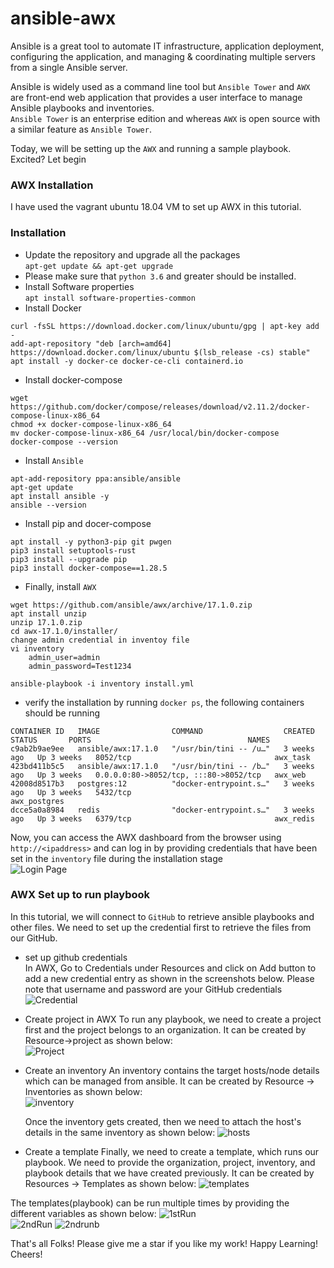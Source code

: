 # ansible-awx
Ansible is a great tool to automate IT infrastructure, application deployment, configuring the application, and managing & coordinating multiple servers from a single Ansible server. 

Ansible is widely used as a command line tool but `Ansible Tower` and `AWX` are front-end web application that provides a user interface to manage Ansible playbooks and inventories.  
`Ansible Tower` is an enterprise edition and whereas `AWX` is open source with a similar feature as `Ansible Tower`.


Today, we will be setting up the `AWX` and running a sample playbook. Excited? Let begin

### AWX Installation
I have used the vagrant ubuntu 18.04 VM to set up AWX in this tutorial.
### Installation 
* Update the repository and upgrade all the packages  
   `apt-get update && apt-get upgrade`
* Please make sure that `python 3.6` and greater should be installed.  
* Install Software properties  
`apt install software-properties-common`
* Install Docker
```
curl -fsSL https://download.docker.com/linux/ubuntu/gpg | apt-key add -
add-apt-repository "deb [arch=amd64] https://download.docker.com/linux/ubuntu $(lsb_release -cs) stable"
apt install -y docker-ce docker-ce-cli containerd.io
```
* Install docker-compose
```
wget https://github.com/docker/compose/releases/download/v2.11.2/docker-compose-linux-x86_64
chmod +x docker-compose-linux-x86_64
mv docker-compose-linux-x86_64 /usr/local/bin/docker-compose
docker-compose --version
```
* Install `Ansible`  
```
apt-add-repository ppa:ansible/ansible
apt-get update
apt install ansible -y
ansible --version
```
* Install pip and docer-compose
```
apt install -y python3-pip git pwgen
pip3 install setuptools-rust
pip3 install --upgrade pip
pip3 install docker-compose==1.28.5
```
* Finally, install `AWX`  
```
wget https://github.com/ansible/awx/archive/17.1.0.zip
apt install unzip
unzip 17.1.0.zip
cd awx-17.1.0/installer/
change admin credential in inventoy file
vi inventory
    admin_user=admin
    admin_password=Test1234

ansible-playbook -i inventory install.yml
```
* verify the installation by running `docker ps`, the following containers should be running  
```
CONTAINER ID   IMAGE                COMMAND                  CREATED       STATUS       PORTS                                   NAMES
c9ab2b9ae9ee   ansible/awx:17.1.0   "/usr/bin/tini -- /u…"   3 weeks ago   Up 3 weeks   8052/tcp                                awx_task
423bd411b5c5   ansible/awx:17.1.0   "/usr/bin/tini -- /b…"   3 weeks ago   Up 3 weeks   0.0.0.0:80->8052/tcp, :::80->8052/tcp   awx_web
42008d8517b3   postgres:12          "docker-entrypoint.s…"   3 weeks ago   Up 3 weeks   5432/tcp                                awx_postgres
dcce5a0a8984   redis                "docker-entrypoint.s…"   3 weeks ago   Up 3 weeks   6379/tcp                                awx_redis
```  
Now, you can access the AWX dashboard from the browser using `http://<ipaddress>` and can log in by providing credentials that have been set in the `inventory` file during the installation stage  
![Login Page](images/login.png)

### AWX Set up to run playbook
In this tutorial, we will connect to `GitHub` to retrieve ansible playbooks and other files. We need to set up the credential first to retrieve the files from our GitHub.  

* set up github credentials  
In AWX, Go to Credentials under Resources and click on Add button to add a new credential entry as shown in the screenshots below. Please note that username and password are your GitHub credentials
![Credential ](images/credential.png)

* Create project in AWX
To run any playbook, we need to create a project first and the project belongs to an organization. It can be created by Resource->project as shown below:  
![Project ](images/project.png)

* Create an inventory
An inventory contains the target hosts/node details which can be managed from ansible. It can be created by Resource -> Inventories as shown below:  
![inventory ](images/project.png)  

    Once the inventory gets created, then we need to attach the host's details in the same inventory as shown below:
  ![hosts ](images/hosts.png)  

* Create a template
Finally, we need to create a template, which runs our playbook. We need to provide the organization, project, inventory, and playbook details that we have created previously. It can be created by Resources -> Templates as shown below:
![templates ](images/template.png) 

The templates(playbook) can be run multiple times by providing the different variables as shown below:
![1stRun ](images/1run.png)   
![2ndRun ](images/2ndrun.png) 
![2ndrunb ](images/2ndrunb.png)   



That's all Folks! Please give me a star if you like my work!
Happy Learning! Cheers!



